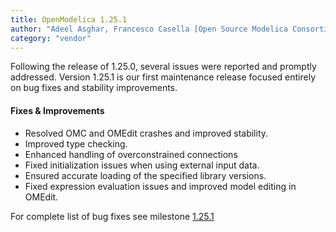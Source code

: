 ```yaml
---
title: OpenModelica 1.25.1
author: "Adeel Asghar, Francesco Casella [Open Source Modelica Consortium](https://www.openmodelica.org/)"
category: "vendor"
---
```


Following the release of 1.25.0, several issues were reported and promptly addressed. Version 1.25.1 is our first maintenance release focused entirely on bug fixes and stability improvements.

#### Fixes & Improvements

  - Resolved OMC and OMEdit crashes and improved stability.
  - Improved type checking.
  - Enhanced handling of overconstrained connections
  - Fixed initialization issues when using external input data.
  - Ensured accurate loading of the specified library versions.
  - Fixed expression evaluation issues and improved model editing in OMEdit.

For complete list of bug fixes see milestone [1.25.1](https://github.com/OpenModelica/OpenModelica/milestone/62?closed=1)
